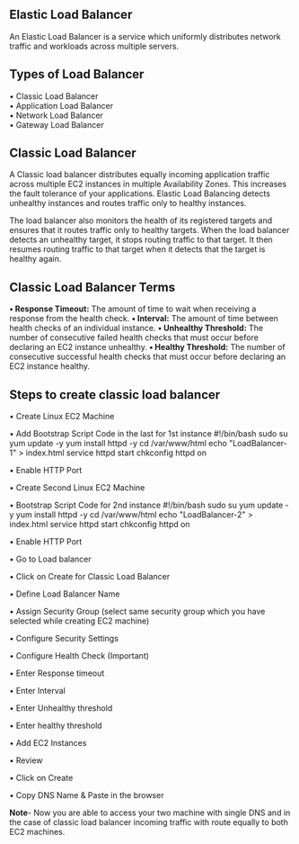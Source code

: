## Elastic Load Balancer
An Elastic Load Balancer is a service which uniformly distributes network traffic and workloads across multiple servers.

## Types of Load Balancer
• Classic Load Balancer <br>
• Application Load Balancer<br>
• Network Load Balancer<br>
• Gateway Load Balancer<br>

## Classic Load Balancer
A Classic load balancer distributes equally incoming application traffic across multiple EC2 instances in multiple Availability Zones. This increases the fault tolerance of your applications. Elastic Load Balancing detects unhealthy instances and routes traffic only to healthy instances.

The load balancer also monitors the health of its registered targets and ensures that it routes traffic only to healthy targets. When the load balancer detects an unhealthy target, it stops routing traffic to that target. It then resumes routing traffic to that target when it detects that the target is healthy again.

## Classic Load Balancer Terms
**• Response Timeout:** The amount of time to wait when receiving a response from the health check.
**• Interval:** The amount of time between health checks of an individual instance.
**• Unhealthy Threshold:** The number of consecutive failed health checks that must occur before declaring an EC2 instance unhealthy.
**• Healthy Threshold:** The number of consecutive successful health checks that must occur before declaring an EC2 instance healthy.

## Steps to create classic load balancer
• Create Linux EC2 Machine

• Add Bootstrap Script Code in the last for 1st instance
   #!/bin/bash
     sudo su
    yum update -y
    yum install httpd -y
    cd /var/www/html
    echo "LoadBalancer-1" > index.html
    service httpd start
    chkconfig httpd on

• Enable HTTP Port

• Create Second Linux EC2 Machine

• Bootstrap Script Code for 2nd instance
   #!/bin/bash
    sudo su
    yum update -y
    yum install httpd -y
    cd /var/www/html
    echo "LoadBalancer-2" > index.html
    service httpd start
    chkconfig httpd on

• Enable HTTP Port

• Go to Load balancer

• Click on Create for Classic Load Balancer

• Define Load Balancer Name

• Assign Security Group (select same security group which you have selected while creating EC2 machine)

• Configure Security Settings

• Configure Health Check (Important)

• Enter Response timeout

• Enter Interval

• Enter Unhealthy threshold

• Enter healthy threshold

• Add EC2 Instances

• Review

• Click on Create

• Copy DNS Name & Paste in the browser


**Note**- Now you are able to access your two machine with single DNS and in the case of classic load balancer incoming traffic with route equally to both EC2 machines.



